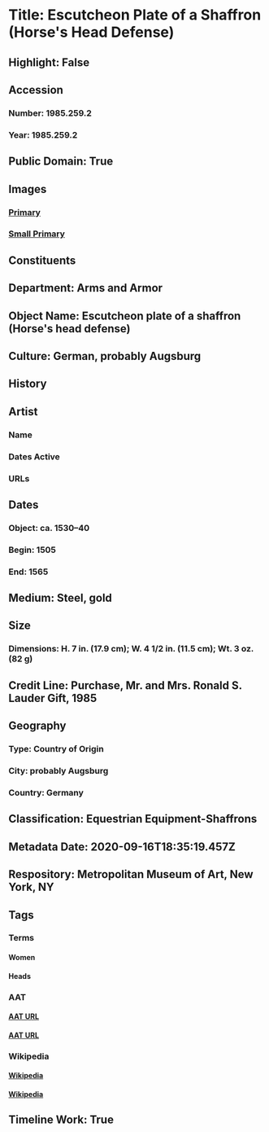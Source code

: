 # Title: Escutcheon Plate of a Shaffron (Horse's Head Defense)
## Highlight: False
## Accession
### Number: 1985.259.2
### Year: 1985.259.2
## Public Domain: True
## Images
### [Primary](https://images.metmuseum.org/CRDImages/aa/original/DP108833.jpg)
### [Small Primary](https://images.metmuseum.org/CRDImages/aa/web-large/DP108833.jpg)
## Constituents
## Department: Arms and Armor
## Object Name: Escutcheon plate of a shaffron (Horse's head defense)
## Culture: German, probably Augsburg
## History
## Artist
### Name
### Dates Active
### URLs
## Dates
### Object: ca. 1530–40
### Begin: 1505
### End: 1565
## Medium: Steel, gold
## Size
### Dimensions: H. 7 in. (17.9 cm); W. 4 1/2 in. (11.5 cm); Wt. 3 oz. (82 g)
## Credit Line: Purchase, Mr. and Mrs. Ronald S. Lauder Gift, 1985
## Geography
### Type: Country of Origin
### City: probably Augsburg
### Country: Germany
## Classification: Equestrian Equipment-Shaffrons
## Metadata Date: 2020-09-16T18:35:19.457Z
## Respository: Metropolitan Museum of Art, New York, NY
## Tags
### Terms
#### Women
#### Heads
### AAT
#### [AAT URL](http://vocab.getty.edu/page/aat/300025943)
#### [AAT URL](http://vocab.getty.edu/page/aat/300375054)
### Wikipedia
#### [Wikipedia]()
#### [Wikipedia]()
## Timeline Work: True